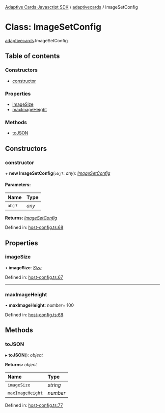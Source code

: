 [Adaptive Cards Javascript SDK](../README.md) / [adaptivecards](../modules/adaptivecards.md) / ImageSetConfig

# Class: ImageSetConfig

[adaptivecards](../modules/adaptivecards.md).ImageSetConfig

## Table of contents

### Constructors

- [constructor](adaptivecards.imagesetconfig.md#constructor)

### Properties

- [imageSize](adaptivecards.imagesetconfig.md#imagesize)
- [maxImageHeight](adaptivecards.imagesetconfig.md#maximageheight)

### Methods

- [toJSON](adaptivecards.imagesetconfig.md#tojson)

## Constructors

### constructor

\+ **new ImageSetConfig**(`obj?`: *any*): [*ImageSetConfig*](host_config.imagesetconfig.md)

#### Parameters:

Name | Type |
:------ | :------ |
`obj?` | *any* |

**Returns:** [*ImageSetConfig*](host_config.imagesetconfig.md)

Defined in: [host-config.ts:68](https://github.com/microsoft/AdaptiveCards/blob/0938a1f10/source/nodejs/adaptivecards/src/host-config.ts#L68)

## Properties

### imageSize

• **imageSize**: [*Size*](../enums/enums.size.md)

Defined in: [host-config.ts:67](https://github.com/microsoft/AdaptiveCards/blob/0938a1f10/source/nodejs/adaptivecards/src/host-config.ts#L67)

___

### maxImageHeight

• **maxImageHeight**: *number*= 100

Defined in: [host-config.ts:68](https://github.com/microsoft/AdaptiveCards/blob/0938a1f10/source/nodejs/adaptivecards/src/host-config.ts#L68)

## Methods

### toJSON

▸ **toJSON**(): *object*

**Returns:** *object*

Name | Type |
:------ | :------ |
`imageSize` | *string* |
`maxImageHeight` | *number* |

Defined in: [host-config.ts:77](https://github.com/microsoft/AdaptiveCards/blob/0938a1f10/source/nodejs/adaptivecards/src/host-config.ts#L77)
